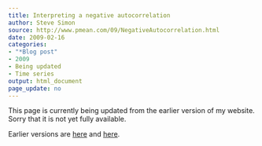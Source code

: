 ```yaml
---
title: Interpreting a negative autocorrelation
author: Steve Simon
source: http://www.pmean.com/09/NegativeAutocorrelation.html
date: 2009-02-16
categories:
- "*Blog post"
- 2009
- Being updated
- Time series
output: html_document
page_update: no
---
```


This page is currently being updated from the earlier version of my website. Sorry that it is not yet fully available.

<!---More--->

Earlier versions are [here][sim1] and [here][sim2].

[sim1]: http://www.pmean.com/09/NegativeAutocorrelation.html
[sim2]: http://new.pmean.com/negative-autocorrelation/
